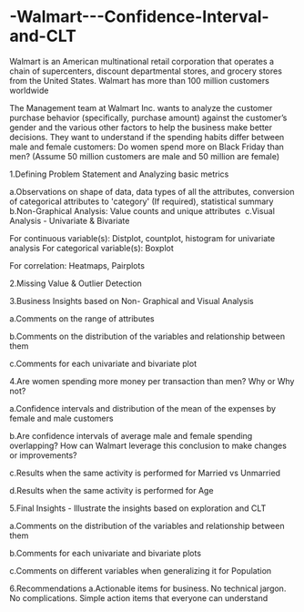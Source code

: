# -Walmart---Confidence-Interval-and-CLT
Walmart is an American multinational retail corporation that operates a chain of supercenters, discount departmental stores, and grocery stores from the United States. Walmart has more than 100 million customers worldwide


The Management team at Walmart Inc. wants to analyze the customer purchase behavior (specifically, purchase amount) against the customer’s gender and the various other factors to help the business make better decisions. They want to understand if the spending habits differ between male and female customers: Do women spend more on Black Friday than men? (Assume 50 million customers are male and 50 million are female)


1.Defining Problem Statement and Analyzing basic metrics

a.Observations on shape of data, data types of all the attributes, conversion of categorical attributes to 'category' (If required), statistical summary
b.Non-Graphical Analysis: Value counts and unique attributes ​
c.Visual Analysis - Univariate & Bivariate

For continuous variable(s): Distplot, countplot, histogram for univariate analysis
For categorical variable(s): Boxplot

For correlation: Heatmaps, Pairplots

2.Missing Value & Outlier Detection

3.Business Insights based on Non- Graphical and Visual Analysis

a.Comments on the range of attributes

b.Comments on the distribution of the variables and relationship between them

c.Comments for each univariate and bivariate plot

4.Are women spending more money per transaction than men? Why or Why not? 

a.Confidence intervals and distribution of the mean of the expenses by female and male customers

b.Are confidence intervals of average male and female spending overlapping? How can Walmart leverage this conclusion to make changes or improvements? 

c.Results when the same activity is performed for Married vs Unmarried

d.Results when the same activity is performed for Age

5.Final Insights  - Illustrate the insights based on exploration and CLT

a.Comments on the distribution of the variables and relationship between them

b.Comments for each univariate and bivariate plots

c.Comments on different variables when generalizing it for Population

6.Recommendations
a.Actionable items for business. No technical jargon. No complications. Simple action items that everyone can understand
